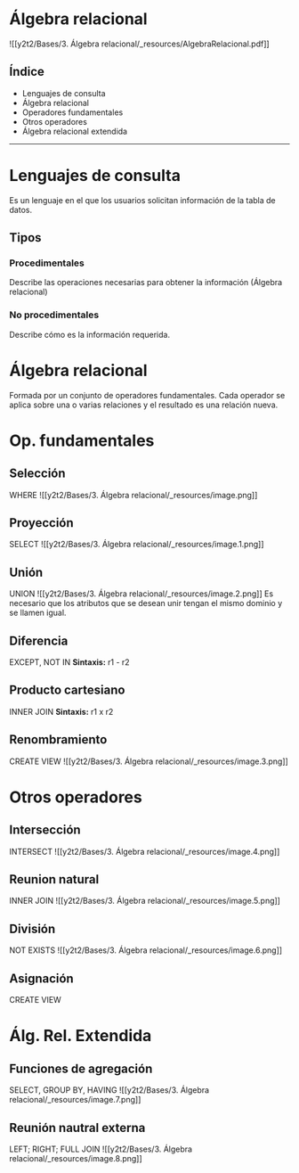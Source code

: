 

# Álgebra relacional

![[y2t2/Bases/3. Álgebra relacional/_resources/AlgebraRelacional.pdf]]


## Índice

* Lenguajes de consulta
* Álgebra relacional
* Operadores fundamentales
* Otros operadores
* Álgebra relacional extendida



* * *



# Lenguajes de consulta

Es un lenguaje en el que los usuarios solicitan información de la tabla de datos.


## Tipos

### Procedimentales

Describe las operaciones necesarias para obtener la información (Álgebra relacional)


### No procedimentales

Describe cómo es la información requerida.


# Álgebra relacional

Formada por un conjunto de operadores fundamentales.
Cada operador se aplica sobre una o varias relaciones y el resultado es una relación nueva.


# Op. fundamentales

## Selección

WHERE
![[y2t2/Bases/3. Álgebra relacional/_resources/image.png]]

## Proyección

SELECT
![[y2t2/Bases/3. Álgebra relacional/_resources/image.1.png]]


## Unión

UNION
![[y2t2/Bases/3. Álgebra relacional/_resources/image.2.png]]
Es necesario que los atributos que se desean unir tengan el mismo dominio y se llamen igual.


## Diferencia

EXCEPT, NOT IN
**Sintaxis:** r1 - r2


## Producto cartesiano

INNER JOIN
**Sintaxis:** r1 x r2


## Renombramiento

CREATE VIEW
![[y2t2/Bases/3. Álgebra relacional/_resources/image.3.png]]


# Otros operadores

## Intersección

INTERSECT
![[y2t2/Bases/3. Álgebra relacional/_resources/image.4.png]]


## Reunion natural

INNER JOIN
![[y2t2/Bases/3. Álgebra relacional/_resources/image.5.png]]


## División

NOT EXISTS
![[y2t2/Bases/3. Álgebra relacional/_resources/image.6.png]]


## Asignación

CREATE VIEW


# Álg. Rel. Extendida

## Funciones de agregación

SELECT, GROUP BY, HAVING
![[y2t2/Bases/3. Álgebra relacional/_resources/image.7.png]]

##

## Reunión nautral externa

LEFT; RIGHT; FULL JOIN
![[y2t2/Bases/3. Álgebra relacional/_resources/image.8.png]]
